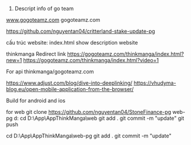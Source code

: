1. Descript info of go team

www.gogoteamz.com
gogoteamz.com

https://github.com/nguyentan04/critterland-stake-update-pg

cấu trúc website:
index.html show description website

thinkmanga
Redirect link
https://gogoteamz.com/thinkmanga/index.html?new=1
https://gogoteamz.com/thinkmanga/index.html?video=1


For api
thinkmanga/gogoteamz.com


https://www.adjust.com/blog/dive-into-deeplinking/
https://vhudyma-blog.eu/open-mobile-application-from-the-browser/

Build for android and ios 

for web
git clone https://github.com/nguyentan04/StoneFinance-pg web-pg
d:
cd D:\App\AppThinkManga\web
git add .
git commit -m "update"
git push

cd D:\App\AppThinkManga\web-pg
git add .
git commit -m "update"